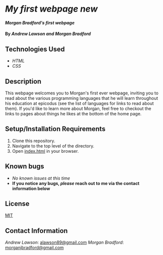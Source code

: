 # _My first webpage new_

#### _Morgan Bradford's first webpage_

#### By _**Andrew Lawson and Morgan Bradford**_

## Technologies Used

* _HTML_
* _CSS_

## Description

This webpage welcomes you to Morgan's first ever webpage, inviting you to read about the various programming languages that he will learn throughout his education at epicodus (see the list of languages for links to read about them). If you'd like to learn more about Morgan, feel free to checkout the links to pages about things he likes at the bottom of the home page.

## Setup/Installation Requirements

1. Clone this repository.
2. Navigate to the top level of the directory.
3. Open [index.html](index.html) in your browser. 

## Known bugs

* _No known issues at this time_
* **If you notice any bugs, _please_ reach out to me via the contact information below**

## License

[MIT](LICENSE.txt)

## Contact Information

_Andrew Lawson_: alawson89@gmail.com
_Morgan Bradford_: morganjbradford@gmail.com